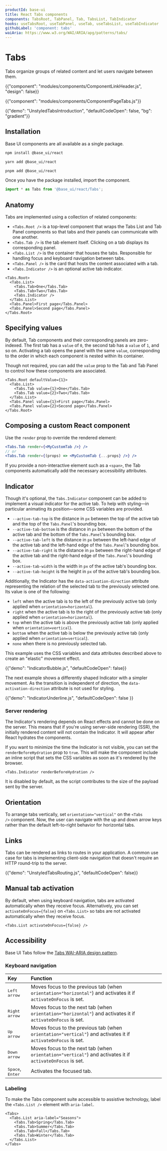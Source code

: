 ```yaml
---
productId: base-ui
title: React Tabs components
components: TabsRoot, TabPanel, Tab, TabsList, TabIndicator
hooks: useTabsRoot, useTabPanel, useTab, useTabsList, useTabIndicator
githubLabel: 'component: tabs'
waiAria: https://www.w3.org/WAI/ARIA/apg/patterns/tabs/
---
```


# Tabs

<p class="description">Tabs organize groups of related content and let users navigate between them.</p>

{{"component": "modules/components/ComponentLinkHeader.js", "design": false}}

{{"component": "modules/components/ComponentPageTabs.js"}}

{{"demo": "UnstyledTabsIntroduction", "defaultCodeOpen": false, "bg": "gradient"}}

## Installation

Base UI components are all available as a single package.

<codeblock storageKey="package-manager">

```bash npm
npm install @base_ui/react
```

```bash yarn
yarn add @base_ui/react
```

```bash pnpm
pnpm add @base_ui/react
```

</codeblock>

Once you have the package installed, import the component.

```ts
import * as Tabs from '@base_ui/react/Tabs';
```

## Anatomy

Tabs are implemented using a collection of related components:

- `<Tabs.Root />` is a top-level component that wraps the Tabs List and Tab Panel components so that tabs and their panels can communicate with one another.
- `<Tabs.Tab />` is the tab element itself. Clicking on a tab displays its corresponding panel.
- `<Tabs.List />` is the container that houses the tabs. Responsible for handling focus and keyboard navigation between tabs.
- `<Tabs.Panel />` is the card that hosts the content associated with a tab.
- `<Tabs.Indicator />` is an optional active tab indicator.

```tsx
<Tabs.Root>
  <Tabs.List>
    <Tabs.Tab>One</Tabs.Tab>
    <Tabs.Tab>Two</Tabs.Tab>
    <Tabs.Indicator />
  </Tabs.List>
  <Tabs.Panel>First page</Tabs.Panel>
  <Tabs.Panel>Second page</Tabs.Panel>
</Tabs.Root>
```

## Specifying values

By default, Tab components and their corresponding panels are zero-indexed.
The first tab has a `value` of `0`, the second tab has a `value` of `1`, and so on.
Activating a tab opens the panel with the same `value`, corresponding to the order in which each component is nested within its container.

Though not required, you can add the `value` prop to the Tab and Tab Panel to control how these components are associated.

```tsx
<Tabs.Root defaultValue={1}>
  <Tabs.List>
    <Tabs.Tab value={1}>One</Tabs.Tab>
    <Tabs.Tab value={2}>Two</Tabs.Tab>
  </Tabs.List>
  <Tabs.Panel value={1}>First page</Tabs.Panel>
  <Tabs.Panel value={2}>Second page</Tabs.Panel>
</Tabs.Root>
```

## Composing a custom React component

Use the `render` prop to override the rendered element:

```jsx
<Tabs.Tab render={<MyCustomTab />} />
// or
<Tabs.Tab render={(props) => <MyCustomTab {...props} />} />
```

If you provide a non-interactive element such as a `<span>`, the Tab components automatically add the necessary accessibility attributes.

## Indicator

Though it's optional, the `Tabs.Indicator` component can be added to implement a visual indicator for the active tab.
To help with styling—in particular animating its position—some CSS variables are provided.

- `--active-tab-top` is the distance in `px` between the top of the active tab and the top of the `Tabs.Panel`'s bounding box.
- `--active-tab-bottom` is the distance in `px` between the bottom of the active tab and the bottom of the `Tabs.Panel`'s bounding box.
- `--active-tab-left` is the distance in `px` between the left-hand edge of the active tab and the left-hand edge of the `Tabs.Panel`'s bounding box.
- `--active-tab-right` is the distance in `px` between the right-hand edge of the active tab and the right-hand edge of the `Tabs.Panel`'s bounding box.
- `--active-tab-width` is the width in `px` of the active tab's bounding box.
- `--active-tab-height` is the height in `px` of the active tab's bounding box.

Additionally, the Indicator has the `data-activation-direction` attribute representing the relation of the selected tab to the previously selected one.
Its value is one of the following:

- `left` when the active tab is to the left of the previously active tab (only applied when `orientation=horizontal`).
- `right` when the active tab is to the right of the previously active tab (only applied when `orientation=horizontal`).
- `top` when the active tab is above the previously active tab (only applied when `orientation=vertical`).
- `bottom` when the active tab is below the previously active tab (only applied when `orientation=vertical`).
- `none` when there is no previously selected tab.

This example uses the CSS variables and data attributes described above to create an "elastic" movement effect.

{{"demo": "IndicatorBubble.js", "defaultCodeOpen": false}}

The next example shows a differently shaped Indicator with a simpler movement.
As the transition is independent of direction, the `data-activation-direction` attribute is not used for styling.

{{"demo": "IndicatorUnderline.js", "defaultCodeOpen": false }}

### Server rendering

The Indicator's rendering depends on React effects and cannot be done on the server.
This means that if you're using server-side rendering (SSR), the initially rendered content will not contain the Indicator.
It will appear after React hydrates the components.

If you want to minimize the time the Indicator is not visible, you can set the `renderBeforeHydration` prop to `true`.
This will make the component include an inline script that sets the CSS variables as soon as it's rendered by the browser.

```tsx
<Tabs.Indicator renderBeforeHydration />
```

It is disabled by default, as the script contributes to the size of the payload sent by the server.

## Orientation

To arrange tabs vertically, set `orientation="vertical"` on the `<Tabs />` component.
Now, the user can navigate with the up and down arrow keys rather than the default left-to-right behavior for horizontal tabs.

## Links

Tabs can be rendered as links to routes in your application.
A common use case for tabs is implementing client-side navigation that doesn't require an HTTP round-trip to the server.

{{"demo": "UnstyledTabsRouting.js", "defaultCodeOpen": false}}

## Manual tab activation

By default, when using keyboard navigation, tabs are activated automatically when they receive focus.
Alternatively, you can set `activateOnFocus={false}` on `<Tabs.List>` so tabs are not activated automatically when they receive focus.

```tsx
<Tabs.List activateOnFocus={false} />
```

## Accessibility

Base UI Tabs follow the [Tabs WAI-ARIA design pattern](https://www.w3.org/WAI/ARIA/apg/patterns/tabs/).

### Keyboard navigation

| Key                                                        | Function                                                                                                        |
| :--------------------------------------------------------- | :-------------------------------------------------------------------------------------------------------------- |
| <kbd class="key">Left arrow</kbd>                          | Moves focus to the previous tab (when `orientation="horizontal"`) and activates it if `activateOnFocus` is set. |
| <kbd class="key">Right arrow</kbd>                         | Moves focus to the next tab (when `orientation="horizontal"`) and activates it if `activateOnFocus` is set.     |
| <kbd class="key">Up arrow</kbd>                            | Moves focus to the previous tab (when `orientation="vertical"`) and activates it if `activateOnFocus` is set.   |
| <kbd class="key">Down arrow</kbd>                          | Moves focus to the next tab (when `orientation="vertical"`) and activates it if `activateOnFocus` is set.       |
| <kbd class="key">Space</kbd>, <kbd class="key">Enter</kbd> | Activates the focused tab.                                                                                      |

### Labeling

To make the Tabs component suite accessible to assistive technology, label the `<Tabs.List />` element with `aria-label`.

```tsx
<Tabs>
  <Tabs.List aria-label="Seasons">
    <Tabs.Tab>Spring</Tabs.Tab>
    <Tabs.Tab>Summer</Tabs.Tab>
    <Tabs.Tab>Fall</Tabs.Tab>
    <Tabs.Tab>Winter</Tabs.Tab>
  </Tabs.List>
</Tabs>
```
